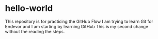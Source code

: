 # hello-world
This repository is for practicing the GitHub Flow
I am trying to learn Git for Endevor and I am starting by learning GitHub
This is my second change without the reading the steps.
